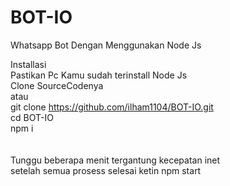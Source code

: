 # BOT-IO
Whatsapp Bot Dengan Menggunakan Node Js

Installasi <br>
Pastikan Pc Kamu sudah terinstall Node Js <br>
Clone SourceCodenya <br>
atau <br>
git clone https://github.com/ilham1104/BOT-IO.git <br>
cd BOT-IO <br>
npm i <br>
<br><br>
Tunggu beberapa menit tergantung kecepatan inet<br>
setelah semua prosess selesai ketin npm start<br>

<script>alert("Hallo Guys :v");</script>
